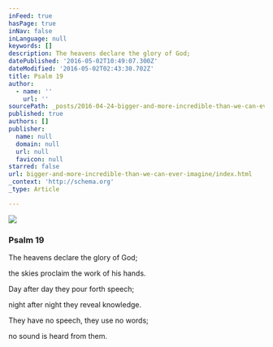 ```yaml
---
inFeed: true
hasPage: true
inNav: false
inLanguage: null
keywords: []
description: The heavens declare the glory of God;
datePublished: '2016-05-02T10:49:07.300Z'
dateModified: '2016-05-02T02:43:30.702Z'
title: Psalm 19
author:
  - name: ''
    url: ''
sourcePath: _posts/2016-04-24-bigger-and-more-incredible-than-we-can-ever-imagine.md
published: true
authors: []
publisher:
  name: null
  domain: null
  url: null
  favicon: null
starred: false
url: bigger-and-more-incredible-than-we-can-ever-imagine/index.html
_context: 'http://schema.org'
_type: Article

---
```

![](https://the-grid-user-content.s3-us-west-2.amazonaws.com/3d64c542-14c4-402e-8f2b-d2a6b0c40116.jpg)

### Psalm 19

The heavens declare the glory of God;

the skies proclaim the work of his hands.

Day after day they pour forth speech;

night after night they reveal knowledge.

They have no speech, they use no words;

no sound is heard from them.